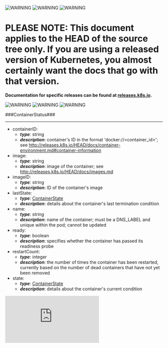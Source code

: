 <!-- BEGIN MUNGE: UNVERSIONED_WARNING -->

<!-- BEGIN STRIP_FOR_RELEASE -->

![WARNING](http://kubernetes.io/img/warning.png)
![WARNING](http://kubernetes.io/img/warning.png)
![WARNING](http://kubernetes.io/img/warning.png)

<h1>PLEASE NOTE: This document applies to the HEAD of the source
tree only. If you are using a released version of Kubernetes, you almost
certainly want the docs that go with that version.</h1>

<strong>Documentation for specific releases can be found at
[releases.k8s.io](http://releases.k8s.io).</strong>

![WARNING](http://kubernetes.io/img/warning.png)
![WARNING](http://kubernetes.io/img/warning.png)
![WARNING](http://kubernetes.io/img/warning.png)

<!-- END STRIP_FOR_RELEASE -->

<!-- END MUNGE: UNVERSIONED_WARNING -->
###ContainerStatus###

---
* containerID: 
  * **_type_**: string
  * **_description_**: container's ID in the format 'docker://<container_id>'; see http://releases.k8s.io/HEAD/docs/container-environment.md#container-information
* image: 
  * **_type_**: string
  * **_description_**: image of the container; see http://releases.k8s.io/HEAD/docs/images.md
* imageID: 
  * **_type_**: string
  * **_description_**: ID of the container's image
* lastState: 
  * **_type_**: [ContainerState](ContainerState.md)
  * **_description_**: details about the container's last termination condition
* name: 
  * **_type_**: string
  * **_description_**: name of the container; must be a DNS_LABEL and unique within the pod; cannot be updated
* ready: 
  * **_type_**: boolean
  * **_description_**: specifies whether the container has passed its readiness probe
* restartCount: 
  * **_type_**: integer
  * **_description_**: the number of times the container has been restarted, currently based on the number of dead containers that have not yet been removed
* state: 
  * **_type_**: [ContainerState](ContainerState.md)
  * **_description_**: details about the container's current condition


<!-- BEGIN MUNGE: GENERATED_ANALYTICS -->
[![Analytics](https://kubernetes-site.appspot.com/UA-36037335-10/GitHub/docs/api-types/v1/ContainerStatus.md?pixel)]()
<!-- END MUNGE: GENERATED_ANALYTICS -->
